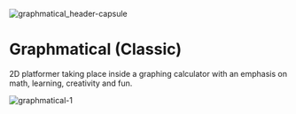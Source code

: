 ![graphmatical_header-capsule](https://github.com/user-attachments/assets/35ea5e0e-5f45-46b0-b23a-8cb67d4b8609)

# Graphmatical (Classic)
2D platformer taking place inside a graphing calculator with an emphasis on math, learning, creativity and fun.

![graphmatical-1](https://github.com/user-attachments/assets/7e3fd7b0-81e0-42a0-9f0c-b078f53c4831)
